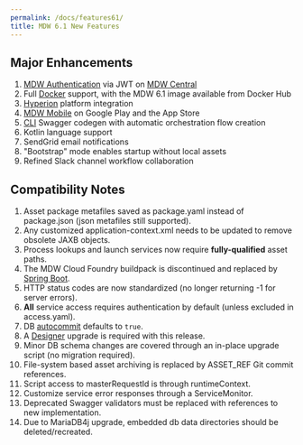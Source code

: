 ```yaml
---
permalink: /docs/features61/
title: MDW 6.1 New Features
---
```


## Major Enhancements
  1. [MDW Authentication]() via JWT on [MDW Central]()
  2. Full [Docker](../guides/docker.md) support, with the MDW 6.1 image available from Docker Hub
  3. [Hyperion](https://hyperion-ui-test1.pcfomactl.dev.intranet/home.html) platform integration 
  4. [MDW Mobile](../guides/mdw-mobile/) on Google Play and the App Store
  5. [CLI](../getting-started/cli/) Swagger codegen with automatic orchestration flow creation
  6. Kotlin language support
  7. SendGrid email notifications
  8. "Bootstrap" mode enables startup without local assets
  9. Refined Slack channel workflow collaboration
  
## Compatibility Notes
  1. Asset package metafiles saved as package.yaml instead of package.json (json metafiles still supported).
  2. Any customized application-context.xml needs to be updated to remove obsolete JAXB objects.
  3. Process lookups and launch services now require **fully-qualified** asset paths.
  4. The MDW Cloud Foundry buildpack is discontinued and replaced by [Spring Boot](../guides/spring-boot/).
  5. HTTP status codes are now standardized (no longer returning -1 for server errors).
  6. **All** service access requires authentication by default (unless excluded in access.yaml).
  7. DB [autocommit](https://github.com/CenturyLinkCloud/mdw/issues/330) defaults to `true`.
  8. A [Designer](../getting-started/install-designer/) upgrade is required with this release.
  9. Minor DB schema changes are covered through an in-place upgrade script (no migration required).
  10. File-system based asset archiving is replaced by ASSET_REF Git commit references.
  11. Script access to masterRequestId is through runtimeContext.
  12. Customize service error responses through a ServiceMonitor.
  13. Deprecated Swagger validators must be replaced with references to new implementation.
  14. Due to MariaDB4j upgrade, embedded db data directories should be deleted/recreated.